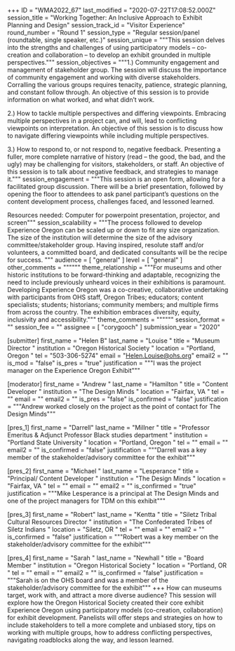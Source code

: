 +++
ID = "WMA2022_67"
last_modified = "2020-07-22T17:08:52.000Z"
session_title = "Working Together: An Inclusive Approach to Exhibit Planning and Design"
session_track_id = "Visitor Experience"
round_number = "Round 1"
session_type = "Regular session/panel (roundtable, single speaker, etc.)"
session_unique = """This session delves into the strengths and challenges of using participatory models – co-creation and collaboration – to develop an exhibit grounded in multiple perspectives."""
session_objectives = """1.)	Community engagement and management of stakeholder group.
The session will discuss the importance of community engagement and working with diverse stakeholders.  Corralling the various groups requires tenacity, patience, strategic planning, and constant follow through. An objective of this session is to provide information on what worked, and what didn’t work.

2.)	How to tackle multiple perspectives and differing viewpoints.
Embracing multiple perspectives in a project can, and will, lead to conflicting viewpoints on interpretation. An objective of this session is to discuss how to navigate differing viewpoints while including multiple perspectives.

3.)	How to respond to, or not respond to, negative feedback.
Presenting a fuller, more complete narrative of history (read – the good, the bad, and the ugly) may be challenging for visitors, stakeholders, or staff. An objective of this session is to talk about negative feedback, and strategies to manage it."""
session_engagement = """This session is an open form, allowing for a facilitated group discussion. There will be a brief presentation, followed by opening the floor to attendees to ask panel participant’s questions on the content development process, challenges faced, and lessoned learned.

Resources needed: Computer for powerpoint presentation, projector, and screen"""
session_scalability = """The process followed to develop Experience Oregon can be scaled up or down to fit any size organization. The size of the institution will determine the size of the advisory committee/stakeholder group. Having inspired, resolute staff and/or volunteers, a committed board, and dedicated consultants will be the recipe for success. 
"""
audience = [ "general" ]
level = [ "general" ]
other_comments = """"""
theme_relationship = """For museums and other historic institutions to be forward-thinking and adaptable, recognizing the need to include previously unheard voices in their exhibitions is paramount. Developing Experience Oregon was a co-creative, collaborative undertaking with participants from OHS staff, Oregon Tribes; educators; content specialists; students; historians; community members; and multiple firms from across the country. The exhibition embraces diversity, equity, inclusivity and accessibility."""
theme_comments = """"""
session_format = ""
session_fee = ""
assignee = [ "corygooch" ]
submission_year = "2020"

[submitter]
first_name = "Helen B"
last_name = "Louise "
title = "Museum Director "
institution = "Oregon Historical Society "
location = "Portland, Oregon "
tel = "503-306-5274"
email = "Helen.Louise@ohs.org"
email2 = ""
is_mod = "false"
is_pres = "true"
justification = """I was the project manager on the Experience Oregon Exhibit"""

[moderator]
first_name = "Andrew "
last_name = "Hamilton "
title = "Content Developer "
institution = "The Design Minds "
location = "Fairfax, VA "
tel = ""
email = ""
email2 = ""
is_pres = "false"
is_confirmed = "false"
justification = """Andrew worked closely on the project as the point of contact for The Design Minds"""

[pres_1]
first_name = "Darrell"
last_name = "Millner "
title = "Professor Emeritus & Adjunct Professor Black studies department "
institution = "Portland State University "
location = "Portland, Oregon "
tel = ""
email = ""
email2 = ""
is_confirmed = "false"
justification = """Darrell was a key member of the stakeholder/advisory committee for the exhibit"""

[pres_2]
first_name = "Michael "
last_name = "Lesperance "
title = "Principal/ Content Developer "
institution = "The Design Minds "
location = "Fairfax, VA "
tel = ""
email = ""
email2 = ""
is_confirmed = "true"
justification = """Mike Lesperance is a principal at The Design Minds and one of the project managers for TDM on this exhibit"""

[pres_3]
first_name = "Robert"
last_name = "Kentta "
title = "Siletz Tribal Cultural Resources Director "
institution = "The Confederated Tribes of Siletz Indians "
location = "Siletz, OR "
tel = ""
email = ""
email2 = ""
is_confirmed = "false"
justification = """Robert was a key member on the stakeholder/advisory committee for the exhibit"""

[pres_4]
first_name = "Sarah "
last_name = "Newhall "
title = "Board Member "
institution = "Oregon Historical Society "
location = "Portland, OR "
tel = ""
email = ""
email2 = ""
is_confirmed = "false"
justification = """Sarah is on the OHS board and was a member of the stakeholder/advisory committee for the exhibit"""
+++
How can museums target, work with, and attract a more diverse audience? This session will explore how the Oregon Historical Society created their core exhibit Experience Oregon using participatory models (co-creation, collaboration) for exhibit development. Panelists will offer steps and strategies on how to include stakeholders to tell a more complete and unbiased story, tips on working with multiple groups, how to address conflicting perspectives, navigating roadblocks along the way, and lesson learned.   
